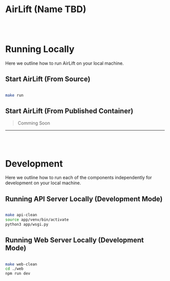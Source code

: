 # AirLift (Name TBD)

</br></br>

# Running Locally
Here we outline how to run AirLift on your local machine.

## Start AirLift (From Source)
```bash

make run

```

## Start AirLift (From Published Container)
> Comming Soon

---

</br></br>

# Development
Here we outline how to run each of the components independently for development on your local machine.

## Running API Server Locally (Development Mode)
```bash

make api-clean
source app/venv/bin/activate
python3 app/wsgi.py

```

## Running Web Server Locally (Development Mode)
```bash

make web-clean
cd ./web
npm run dev

```

